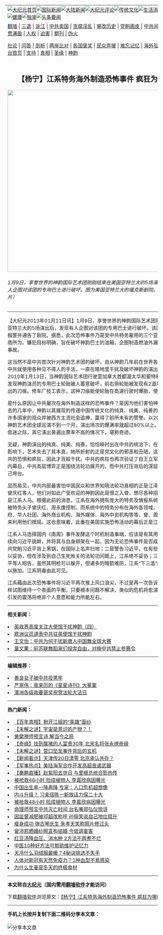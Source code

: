 <a name="1" id="1" target="_blank"></a><span id="1"></span>
<table align=center border="0"><tr><td colspan="2" VALIGN=TOP><a href="https://github.com/vxtvcw3042/djy/blob/master/gb/nf1351518.md#1"><img src="https://raw.githubusercontent.com/vxtvcw3042/www/master/t/djy/1.jpg" title="大纪元首页" alt="大纪元首页"></a><a href="https://github.com/vxtvcw3042/djy/blob/master/gb/n24hr.md#1"><img src="https://raw.githubusercontent.com/vxtvcw3042/www/master/t/djy/3.jpg" title="国际新闻" alt="国际新闻"></a><a href="https://github.com/vxtvcw3042/djy/blob/master/gb/nsc413.md#1"><img src="https://raw.githubusercontent.com/vxtvcw3042/www/master/t/djy/4.jpg" title="大陆新闻" alt="大陆新闻"></a><a href="https://github.com/vxtvcw3042/djy/blob/master/gb/news392.md#1"><img src="https://raw.githubusercontent.com/vxtvcw3042/www/master/t/djy/5.jpg" title="大纪元评论" alt="大纪元评论"></a><a href="https://github.com/vxtvcw3042/djy/blob/master/gb/news2007.md#1"><img src="https://raw.githubusercontent.com/vxtvcw3042/www/master/t/djy/6.jpg" title="传统文化" alt="传统文化"></a><a href="https://github.com/vxtvcw3042/djy/blob/master/gb/news2008.md#1"><img src="https://raw.githubusercontent.com/vxtvcw3042/www/master/t/djy/7.jpg" title="生活消费" alt="生活消费"></a><a href="https://github.com/vxtvcw3042/djy/blob/master/gb/ncyule.md#1"><img src="https://raw.githubusercontent.com/vxtvcw3042/www/master/t/djy/8.jpg" title="娱乐休闲" alt="娱乐休闲"></a><a href="https://github.com/vxtvcw3042/djy/blob/master/gb/nsc1002.md#1"><img src="https://raw.githubusercontent.com/vxtvcw3042/www/master/t/djy/9.jpg" title="健康" alt="健康"></a><a href="https://github.com/vxtvcw3042/djy/blob/master/gb/nf6092.md#1"><img src="https://raw.githubusercontent.com/vxtvcw3042/www/master/t/djy/10a.jpg" title="独家" alt="独家"></a><a href="https://github.com/vxtvcw3042/djy/blob/master/gb/nf4514.md#1"><img src="https://raw.githubusercontent.com/vxtvcw3042/www/master/t/djy/12a.jpg" title="头条要闻" alt="头条要闻"></a></td></tr>
<tr><td colspan="2" VALIGN=TOP><a target="_blank" href="https://github.com/vxtvcw3042/www/blob/master/README.md?zsrh#1">翻墙</a> | <a target="_blank" href="https://github.com/vxtvcw3042/djy/blob/master/gb/nf5657.md#1">三退</a> | <a target="_blank" href="https://github.com/vxtvcw3042/djy/blob/master/gb/nf6124.md#1">诉江</a> | <a target="_blank" href="https://github.com/vxtvcw3042/djy/blob/master/gb/nf1176117.md#1">中共卖国</a> | <a target="_blank" href="https://github.com/vxtvcw3042/djy/blob/master/gb/nf5773.md#1">贪腐淫乱</a> | <a target="_blank" href="https://github.com/vxtvcw3042/djy/blob/master/gb/nf1176115.md#1">窜改历史</a> | <a target="_blank" href="https://github.com/vxtvcw3042/djy/blob/master/gb/nf1176107.md#1">党魁画皮</a> | <a target="_blank" href="https://github.com/vxtvcw3042/djy/blob/master/gb/nf1320400.md#1">中共间谍</a> | <a target="_blank" href="https://github.com/vxtvcw3042/djy/blob/master/gb/nf1176114.md#1">破坏传统</a> | <a target="_blank" href="https://github.com/vxtvcw3042/ntdtv/blob/master/gb/prog447_1.md#1">恶贯满盈</a> | <a target="_blank" href="https://github.com/vxtvcw3042/djy/blob/master/gb/ncid278.md#1">人权</a> | <a target="_blank" href="https://github.com/vxtvcw3042/djy/blob/master/gb/nf1176111.md#1">迫害</a> | <a target="_blank" href="https://gitlab.com/szzdlab/mh-qikan/blob/master/README.md#1">期刊</a> | <a target="_blank" href="https://github.com/vxtvcw3042/djy/blob/master/gb/nf5562.md#1">伪火</a></p><p><a target="_blank" href="https://github.com/vxtvcw3042/djy/blob/master/gb/9p.md#1">社论</a> | <a target="_blank" href="https://github.com/vxtvcw3042/djy/blob/master/gb/nf4378.md#1">问答</a> | <a target="_blank" href="https://github.com/vxtvcw3042/djy/blob/master/gb/nf5792.md#1">剖析</a> | <a target="_blank" href="https://github.com/vxtvcw3042/djy/blob/master/gb/nf5735.md#1">两岸比对</a> | <a target="_blank" href="https://github.com/vxtvcw3042/djy/blob/master/gb/nf6119.md#1">各国褒奖</a> | <a target="_blank" href="https://github.com/vxtvcw3042/djy/blob/master/gb/nf6120.md#1">民众声援</a> | <a target="_blank" href="https://github.com/vxtvcw3042/djy/blob/master/gb/nf1188594.md#1">难忘记忆</a> | <a target="_blank" href="https://github.com/vxtvcw3042/djy/blob/master/gb/nf3180.md#1">海外弘传</a> | <a target="_blank" href="https://github.com/vxtvcw3042/djy/blob/master/gb/nf5410.md#1">万人上访</a> | <a target="_blank" href="https://github.com/vxtvcw3042/www/blob/master/README.md?zsrh#1">平台首页</a> | <a target="_blank" href="https://github.com/vxtvcw3042/djy/blob/master/gb/nf4386.md#1">支持</a> | <a target="_blank" href="https://github.com/vxtvcw3042/djy/blob/master/gb/nf4389.md#1">真相</a> | <a target="_blank" href="https://github.com/vxtvcw3042/djy/blob/master/gb/nf5790.md#1">圣缘</a> | <a target="_blank" href="https://github.com/vxtvcw3042/djy/blob/master/gb/nf4786.md#1">神韵</a></td></tr>
<tr><td VALIGN=TOP width="626"><h2 align=center>【杨宁】江系特务海外制造恐怖事件 疯狂为哪般？</h2>
<img width="600" src="https://i.epochtimes.com/assets/uploads/2013/01/1301111844532039-600x400.jpg" />
<h6>1月9日，享誉世界的神韵国际艺术团刚刚结束在美国亚特兰大的5场演出后，发现有人企图对该团的专用巴士进行破坏。图为美国亚特兰大的福克斯剧院。（大纪元资料图片）
</h6>
<hr>
	<p>【大纪元2013年01月11日讯】1月9日，享誉世界的<ahref="https://github.com/vxtvcw3042/djy/blob/master/gb/tag/%E7%A5%9E%E9%9F%B5.md#1">神韵</a>国际艺术团刚刚结束在美国亚特兰大的5场演出后，发现有人企图对该团的专用巴士进行破坏。该团负责人立即报警并通告了剧院。据悉，此次恐怖事件乃是受中共特务雇用的三个亚特兰大当地地痞所为。嫌犯目标明确，旨在破坏神韵巴士的油箱，企图制造燃油外漏引发起火爆炸事故。</p>
<p>这当然不是中共首次针对<ahref="https://github.com/vxtvcw3042/djy/blob/master/gb/tag/%E7%A5%9E%E9%9F%B5.md#1">神韵</a>艺术团的破坏。自从神韵几年前在世界各地巡演开始，中共就使用各种见不得人的手法，一直在暗地里干扰及破坏神韵的演出。比如，2010年1月13日，当神韵国际艺术团行驶至加拿大首都渥太华和蒙特利尔时，司机发现神韵演员的专用巴士轮胎被人蓄意破坏，前右侧轮胎被发现有2道用很薄刀片割出的刀痕。修车厂技工表示，这种刀痕能使轮胎在高速行驶时爆胎，使巴士失控。</p>
<p>是什么原因让中共屡次在海外制造这样的恐怖事件？是因为他们害怕神韵演出。在过去的几年中，神韵以其展现的传递中国传统文化的纯真、纯美、纯善的艺术，征服了许多国家的观众并被西方主流社会追捧，赢得了前所未有的赞誉。以2013年为例，神韵艺术团全球巡演不到一个月，演出场次的爆满率就超过80%以上。这在当前经济低迷之际，其它演出普遍出票率不高的情况下，堪称奇迹。</p>
<p>无疑，神韵演出的纯真、纯美、纯善，恰恰映衬出在中共的统治下，在中共党文化的影响下，艺术失去了其本真，她所折射的正是党文化的邪恶和丑陋，这自然引起了中共的恐惧和疯狂，因此才百般干扰。中共的疯狂也再次验证了自王立军踢爆中共高层内幕后，中共高层博弈正是围绕法轮功展开的，而中共打压背后的深层原因是担心自己垮台。</p>
<p>显而易见，中共内部最害怕中国民众和世界知晓法轮功真相的正是江泽民、周永康、曾庆红等人，他们对如此广受欢迎的神韵因此是恨之入骨，想尽各种招数干扰的也正是<ahref="https://github.com/vxtvcw3042/djy/blob/master/gb/tag/%E6%B1%9F%E7%B3%BB.md#1">江系</a>人马。根据此前的消息，江系在海外拥有庞大的特务及情报系统，该系统一直被特务头子曾庆红、周永康控制，而系统中的特务分布在海外各领域，包括各国政府、华人社团、海外商业机构、海外媒体、海外中资机构等等，曾、周会在关键时刻来利用他们搅局。这也意味着，此番在美国实施恐怖活动的幕后正是江系人马。</p>
<p><ahref="https://github.com/vxtvcw3042/djy/blob/master/gb/tag/%E6%B1%9F%E7%B3%BB.md#1">江系</a>人马选择国内《南周》事件发酵这个时机制造事端，应该是有其用心的。一是继续向<ahref="https://github.com/vxtvcw3042/djy/blob/master/gb/tag/%E4%B9%A0%E8%BF%91%E5%B9%B3.md#1">习近平</a>挑衅，并将其与自身绑架在一起，因为无论恐怖事件是否成功，都将让中共党魁习近平背上黑锅，在国际上名声扫地；二是警告习近平，在有些问题上双方可以妥协，但在涉及到自己生死攸关的法轮功问题上，江系绝不妥协；三是以此向习近平等人昭告，虽然其明枪可以躲开，但诸多的暗箭难防，江系“下三滥”的手段随时可以施加。江系阴毒由此可见。</p>
<p>江系藉由此次恐怖事件将<ahref="https://github.com/vxtvcw3042/djy/blob/master/gb/tag/%E4%B9%A0%E8%BF%91%E5%B9%B3.md#1">习近平</a>再次推上风口浪尖，不过是再一次告诉习：无论谁怎样试图维持一个表面的平衡，只要根本问题不解决，类似的危机将愈演愈烈，而由此引发的震荡将绝非个人意愿和能力所能左右。</p>
	
<hr>


<strong>相关新闻：</strong>
<li><a href="https://github.com/vxtvcw3042/djy/blob/master/gb/12/4/4/n3557651.md#1">英政界高度关注大使馆干扰神韵（四）</a></li>
<li><a href="https://github.com/vxtvcw3042/djy/blob/master/gb/12/4/6/n3559087.md#1">欧洲议员谴责中共驻英使馆干扰神韵</a></li>
<li><a href="https://github.com/vxtvcw3042/djy/blob/master/gb/12/6/20/n3617251.md#1">王文怡：中共为何干扰新唐人中国舞全球大赛</a></li>
<li><a href="https://github.com/vxtvcw3042/djy/blob/master/gb/12/6/21/n3617846.md#1">童文薰：前苏联舞蹈家们投奔自由，对映中共禁止参赛令</a></li>
<hr>


<strong>编辑推荐：</strong>
<li><a href="https://github.com/upjkzu3674/djy/blob/master/gb/13/9/29/n3974789.md?dfh#1" target="_blank">善良女子被中共投男牢</a></li><li><a href="https://github.com/tsiac2612/djy/blob/master/gb/19/2/12/n11038882.md#1" target="_blank">严家伟：我亲历的《星星诗刊》大冤案</a></li><li><a href="https://github.com/tsiac2612/djy/blob/master/gb/19/5/28/n11285652.md#1" target="_blank">澳洲各级政要褒奖祝贺法轮大法日</a></li>
<hr>

<strong>热门新闻：</strong>
<li><a href="https://github.com/vxtvcw3042/djy/blob/master/gb/22/1/12/n13498418.md#1">【百年真相】掀开江姐的“英雄”面纱</a></li>
<li><a href="https://github.com/vxtvcw3042/djy/blob/master/gb/22/1/12/n13500792.md#1">【未解之谜】宇宙是意识的产物？！</a></li>
<li><a href="https://github.com/vxtvcw3042/djy/blob/master/gb/22/1/11/n13497077.md#1">黄檗禅师预言诗  解当今之局</a></li>
<li><a href="https://github.com/vxtvcw3042/djy/blob/master/gb/22/1/13/n13501136.md#1">【奇缘】找到属猪的人富贵30年 北宋名将张永德奇缘</a></li>
<li><a href="https://github.com/vxtvcw3042/djy/blob/master/gb/22/1/12/n13500661.md#1">【未解之谜】营口坠龙事件背后的玄机</a></li>
<li><a href="https://github.com/vxtvcw3042/djy/blob/master/gb/22/1/17/n13511405.md#1">【新闻看点】天津传20日清零 北京承认共存？</a></li>
<li><a href="https://github.com/vxtvcw3042/djy/blob/master/gb/22/1/18/n13513849.md#1">【军事热点】美陆海军合作开发高超音速武器</a></li>
<li><a href="https://github.com/vxtvcw3042/djy/blob/master/gb/22/1/17/n13511756.md#1">【秦鹏直播】赵紫阳去世日 与里根总统合影热传</a></li>
<li><a href="https://github.com/vxtvcw3042/djy/blob/master/gb/22/1/16/n13509050.md#1">被抢救48小时 险成植物人 李嘉欣病因曝光</a></li>
<li><a href="https://github.com/vxtvcw3042/djy/blob/master/gb/22/1/17/n13511372.md#1">中国出生率一降再降 专家：人口危机超想像</a></li>
<li><a href="https://github.com/vxtvcw3042/djy/blob/master/gb/22/1/17/n13510125.md#1">内斗升级？ 习亲信陈一新放话力保二十大</a></li>
<li><a href="https://github.com/vxtvcw3042/djy/blob/master/gb/22/1/16/n13509050.md#1">被抢救48小时 险成植物人 李嘉欣病因曝光</a></li>
<li><a href="https://github.com/vxtvcw3042/djy/blob/master/gb/22/1/18/n13511813.md#1">命理师预言中共灭亡时间 台名嘴郑弘仪惊讶</a></li>
<li><a href="https://github.com/vxtvcw3042/djy/blob/master/gb/22/1/16/n13509172.md#1">因监督减肥被邓超改称呼 孙俪笑说自己地位提升</a></li>
<li><a href="https://github.com/vxtvcw3042/djy/blob/master/gb/22/1/17/n13509373.md#1">瘦身成功 弹古琴庆生 朱孝天笑称照片修过头</a></li>
<li><a href="https://github.com/vxtvcw3042/djy/blob/master/gb/22/1/16/n13508340.md#1">曾沛慈晒婚纱照宣布结婚 今低调宴客</a></li>
<li><a href="https://github.com/vxtvcw3042/djy/blob/master/gb/22/1/15/n13506631.md#1">红豆汤降血压、消水肿 2方法不再煮不烂</a></li>
<li><a href="https://github.com/vxtvcw3042/djy/blob/master/gb/22/1/16/n13508778.md#1">中医10种好方法可帮助维护记忆力</a></li>
<li><a href="https://github.com/vxtvcw3042/djy/blob/master/gb/22/1/14/n13505354.md#1">天冷什么羽绒服最暖？4秘诀挑选不失手</a></li>
<li><a href="https://github.com/vxtvcw3042/djy/blob/master/gb/22/1/12/n13499853.md#1">人体对新冠有天然免疫力？1种血型不易感染</a></li>
<li><a href="https://github.com/vxtvcw3042/djy/blob/master/gb/22/1/17/n13510890.md#1">为什么生姜是冬天的终极食材</a></li>
<hr>

<strong>本文转自<a href="https://www.epochtimes.com">大纪元</a>（国内需用<a href="https://github.com/vxtvcw3042/www/blob/master/README.md#8">翻墙软件</a>才能访问）</strong><p>下载<a href="https://github.com/vxtvcw3042/www/blob/master/README.md#8">翻墙软件</a>浏览原文：<a href="https://www.epochtimes.com/gb/13/1/11/n3774753.htm">【杨宁】江系特务海外制造恐怖事件 疯狂为哪般？</a></p><hr>

<strong>手机上长按并复制下面二维码分享本文章：</strong><br><br><img src="https://chart.apis.google.com/chart?cht=qr&chs=240x240&choe=UTF-8&chld=M|2&chl=https://github.com/vxtvcw3042/djy/blob/master/gb/13/1/11/n3774753.md%231" title="分享本文章"></td><td VALIGN=TOP><a href="https://github.com/vxtvcw3042/djy/blob/master/gb/16/1/21/n4622075.md?dfh#1" target="_blank"><img src="https://raw.githubusercontent.com/vxtvcw3042/djy/master/gb/300/wei-f1.jpg" title="中共的伪火骗局"  alt="中共的伪火骗局"></a><br><a href="https://github.com/vxtvcw3042/www/blob/master/README.md?dfh#9" target="_blank"><img src="https://raw.githubusercontent.com/vxtvcw3042/djy/master/gb/300/yong-h.jpg" title="永恒的见证"  alt="永恒的见证"></a><br><a href="https://github.com/vxtvcw3042/djy/blob/master/gb/13/9/29/n3974789.md?dfh#1" target="_blank"><img src="https://raw.githubusercontent.com/vxtvcw3042/djy/master/gb/300/shang-lnz.jpg" title="善良女子被中共投男牢"  alt="善良女子被中共投男牢"></a><br><a href="https://github.com/vxtvcw3042/djy/blob/master/gb/16/3/16/n4663449.md?dfh#1" target="_blank"><img src="https://raw.githubusercontent.com/vxtvcw3042/djy/master/gb/300/huo-z3.jpg" title="警卫目击活摘器官"  alt="警卫目击活摘器官"></a><br><a href="https://github.com/vxtvcw3042/djy/blob/master/gb/16/8/7/n8177641.md?dfh#1" target="_blank"><img src="https://raw.githubusercontent.com/vxtvcw3042/djy/master/gb/300/huo-z4.jpg" title="证人描述活摘恐怖"  alt="证人描述活摘恐怖"></a><br><a href="https://github.com/vxtvcw3042/djy/blob/master/gb/10/4/19/n2881569.md?dfh#1" target="_blank"><img src="https://raw.githubusercontent.com/vxtvcw3042/djy/master/gb/300/huo-z1.jpg" title="揭开活摘器官黑幕"  alt="揭开活摘器官黑幕"></a><br><a href="https://github.com/vxtvcw3042/djy/blob/master/gb/10/11/7/n3077476.md?dfh#1" target="_blank"><img src="https://raw.githubusercontent.com/vxtvcw3042/djy/master/gb/300/ma-ks.jpg" title="马克思的成魔之路"  alt="马克思的成魔之路"></a><br><a href="https://github.com/vxtvcw3042/djy/blob/master/gb/14/6/9/n4173977.md?dfh#1" target="_blank"><img src="https://raw.githubusercontent.com/vxtvcw3042/djy/master/gb/300/chang-zs.jpg" title="藏字石 蕴天机"  alt="藏字石 蕴天机"></a><br><a href="https://github.com/vxtvcw3042/djy/blob/master/gb/18/5/10/n10381511.md?dfh#1" target="_blank"><img src="https://raw.githubusercontent.com/vxtvcw3042/djy/master/gb/300/st1.jpg" title="关注三亿人三退"  alt="关注三亿人三退"></a><br><a href="https://github.com/vxtvcw3042/djy/blob/master/gb/18/3/21/n10237682.md?dfh#1" target="_blank"><img src="https://raw.githubusercontent.com/vxtvcw3042/djy/master/gb/300/jie-t.jpg" title="解体中共复兴中华"  alt="解体中共复兴中华"></a><br><a href="https://github.com/vxtvcw3042/djy/blob/master/gb/9/2/9/n2422991.md?dfh#1" target="_blank"><img src="https://raw.githubusercontent.com/vxtvcw3042/djy/master/gb/300/gao-zs.jpg" title="中共迫害良心律师"  alt="中共迫害良心律师"></a><br><a href="https://github.com/vxtvcw3042/djy/blob/master/gb/18/12/9/n10900044.md?dfh#1" target="_blank"><img src="https://raw.githubusercontent.com/vxtvcw3042/djy/master/gb/300/sj1.jpg" title="三百多万人举报江泽民"  alt="三百多万人举报江泽民"></a><br><a href="https://github.com/vxtvcw3042/djy/blob/master/gb/18/8/28/n10672014.md?dfh#1" target="_blank"><img src="https://raw.githubusercontent.com/vxtvcw3042/djy/master/gb/300/sj2.jpg" title="这些官员为何起诉江泽民"  alt="这些官员为何起诉江泽民"></a><br><a href="https://github.com/vxtvcw3042/djy/blob/master/gb/8/12/18/n2367165.md?dfh#1" target="_blank"><img src="https://raw.githubusercontent.com/vxtvcw3042/djy/master/gb/300/liangan.jpg" title="海峡两岸的强烈对比"  alt="海峡两岸的强烈对比"></a><br><a href="https://github.com/vxtvcw3042/djy/blob/master/gb/15/12/10/n4593139.md?dfh#1" target="_blank"><img src="https://raw.githubusercontent.com/vxtvcw3042/djy/master/gb/300/jia-ndzl.jpg" title="加拿大总理的贺信"  alt="加拿大总理的贺信"></a><br><a href="https://github.com/vxtvcw3042/djy/blob/master/gb/11/6/17/n3289382.md?dfh#1" target="_blank"><img src="https://raw.githubusercontent.com/vxtvcw3042/djy/master/gb/300/xiao-wd.jpg" title="探寻真相兼听则明"  alt="探寻真相兼听则明"></a><br><a href="https://github.com/vxtvcw3042/djy/blob/master/gb/18/10/27/n10812623.md?dfh#1" target="_blank"><img src="https://raw.githubusercontent.com/vxtvcw3042/djy/master/gb/300/yindu.jpg" title="印度媒体报道东方"  alt="印度媒体报道东方"></a><br><a href="https://github.com/vxtvcw3042/djy/blob/master/gb/18/6/9/n10469652.md?dfh#1" target="_blank"><img src="https://raw.githubusercontent.com/vxtvcw3042/djy/master/gb/300/xie-j.jpg" title="不一样的海外校园"  alt="不一样的海外校园"></a><br><a href="https://github.com/vxtvcw3042/djy/blob/master/gb/7/4/5/n1669415.md?dfh#1" target="_blank"><img src="https://raw.githubusercontent.com/vxtvcw3042/djy/master/gb/300/li-up.jpg" title="从大师到徒弟的传奇"  alt="从大师到徒弟的传奇"></a><br><a href="https://github.com/vxtvcw3042/djy/blob/master/gb/17/5/26/n9191512.md?dfh#1" target="_blank"><img src="https://raw.githubusercontent.com/vxtvcw3042/djy/master/gb/300/zfl2.jpg" title="亿万人与东方一本奇书"  alt="亿万人与东方一本奇书"></a><br><a href="https://github.com/vxtvcw3042/djy/blob/master/gb/13/11/27/n4020290.md?dfh#1" target="_blank"><img src="https://raw.githubusercontent.com/vxtvcw3042/djy/master/gb/300/zhen-h.jpg" title="大陆见不到的震撼场面"  alt="大陆见不到的震撼场面"></a><br><a href="https://github.com/vxtvcw3042/djy/blob/master/gb/15/7/17/n4482910.md?dfh#1" target="_blank"><img src="https://raw.githubusercontent.com/vxtvcw3042/djy/master/gb/300/dalu-sk.jpg" title="人心向善 大陆当初盛况"  alt="人心向善 大陆当初盛况"></a><br><a href="https://github.com/vxtvcw3042/djy/blob/master/gb/19/1/5/n10955468.md?dfh#1" target="_blank"><img src="https://raw.githubusercontent.com/vxtvcw3042/djy/master/gb/300/zfl1.jpg" title="追寻真理 这书讲什么"  alt="追寻真理 这书讲什么"></a><br><a href="https://github.com/vxtvcw3042/www/blob/master/README.md?dfh#1" target="_blank"><img src="https://raw.githubusercontent.com/vxtvcw3042/djy/master/gb/300/fq1.jpg" title="下载免费翻墙软件"  alt="下载免费翻墙软件"></a><br></td></tr></table>
